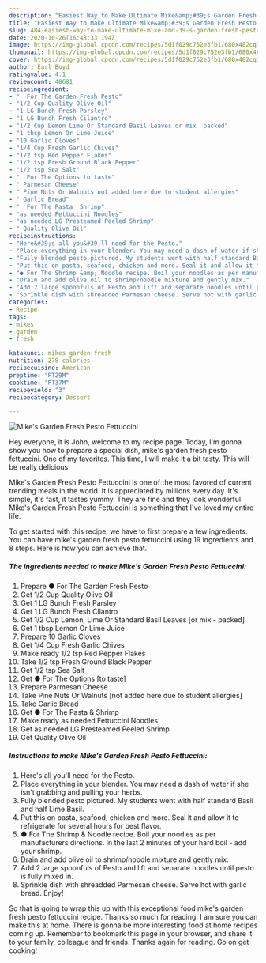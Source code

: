 ```yaml
---
description: "Easiest Way to Make Ultimate Mike&amp;#39;s Garden Fresh Pesto Fettuccini"
title: "Easiest Way to Make Ultimate Mike&amp;#39;s Garden Fresh Pesto Fettuccini"
slug: 484-easiest-way-to-make-ultimate-mike-and-39-s-garden-fresh-pesto-fettuccini
date: 2020-10-26T16:48:33.194Z
image: https://img-global.cpcdn.com/recipes/5d1f029c752e3fb1/680x482cq70/mikes-garden-fresh-pesto-fettuccini-recipe-main-photo.jpg
thumbnail: https://img-global.cpcdn.com/recipes/5d1f029c752e3fb1/680x482cq70/mikes-garden-fresh-pesto-fettuccini-recipe-main-photo.jpg
cover: https://img-global.cpcdn.com/recipes/5d1f029c752e3fb1/680x482cq70/mikes-garden-fresh-pesto-fettuccini-recipe-main-photo.jpg
author: Earl Boyd
ratingvalue: 4.1
reviewcount: 48681
recipeingredient:
- "  For The Garden Fresh Pesto"
- "1/2 Cup Quality Olive Oil"
- "1 LG Bunch Fresh Parsley"
- "1 LG Bunch Fresh Cilantro"
- "1/2 Cup Lemon Lime Or Standard Basil Leaves or mix  packed"
- "1 tbsp Lemon Or Lime Juice"
- "10 Garlic Cloves"
- "1/4 Cup Fresh Garlic Chives"
- "1/2 tsp Red Pepper Flakes"
- "1/2 tsp Fresh Ground Black Pepper"
- "1/2 tsp Sea Salt"
- "  For The Options to taste"
- " Parmesan Cheese"
- " Pine Nuts Or Walnuts not added here due to student allergies"
- " Garlic Bread"
- "  For The Pasta  Shrimp"
- "as needed Fettuccini Noodles"
- "as needed LG Presteamed Peeled Shrimp"
- " Quality Olive Oil"
recipeinstructions:
- "Here&#39;s all you&#39;ll need for the Pesto."
- "Place everything in your blender. You may need a dash of water if she isn&#39;t grabbing and pulling your herbs."
- "Fully blended pesto pictured. My students went with half standard Basil and half Lime Basil."
- "Put this on pasta, seafood, chicken and more. Seal it and allow it to refrigerate for several hours for best flavor."
- "● For The Shrimp &amp; Noodle recipe. Boil your noodles as per manufacturers directions. In the last 2 minutes of your hard boil - add your shrimp."
- "Drain and add olive oil to shrimp/noodle mixture and gently mix."
- "Add 2 large spoonfuls of Pesto and lift and separate noodles until pesto is fully mixed in."
- "Sprinkle dish with shreadded Parmesan cheese. Serve hot with garlic bread. Enjoy!"
categories:
- Recipe
tags:
- mikes
- garden
- fresh

katakunci: mikes garden fresh 
nutrition: 278 calories
recipecuisine: American
preptime: "PT29M"
cooktime: "PT37M"
recipeyield: "3"
recipecategory: Dessert

---
```



![Mike&#39;s Garden Fresh Pesto Fettuccini](https://img-global.cpcdn.com/recipes/5d1f029c752e3fb1/680x482cq70/mikes-garden-fresh-pesto-fettuccini-recipe-main-photo.jpg)

Hey everyone, it is John, welcome to my recipe page. Today, I'm gonna show you how to prepare a special dish, mike&#39;s garden fresh pesto fettuccini. One of my favorites. This time, I will make it a bit tasty. This will be really delicious.

Mike&#39;s Garden Fresh Pesto Fettuccini is one of the most favored of current trending meals in the world. It is appreciated by millions every day. It's simple, it's fast, it tastes yummy. They are fine and they look wonderful. Mike&#39;s Garden Fresh Pesto Fettuccini is something that I've loved my entire life.




To get started with this recipe, we have to first prepare a few ingredients. You can have mike&#39;s garden fresh pesto fettuccini using 19 ingredients and 8 steps. Here is how you can achieve that.

<!--inarticleads1-->

##### The ingredients needed to make Mike&#39;s Garden Fresh Pesto Fettuccini:

1. Prepare  ● For The Garden Fresh Pesto
1. Get 1/2 Cup Quality Olive Oil
1. Get 1 LG Bunch Fresh Parsley
1. Get 1 LG Bunch Fresh Cilantro
1. Get 1/2 Cup Lemon, Lime Or Standard Basil Leaves [or mix - packed]
1. Get 1 tbsp Lemon Or Lime Juice
1. Prepare 10 Garlic Cloves
1. Get 1/4 Cup Fresh Garlic Chives
1. Make ready 1/2 tsp Red Pepper Flakes
1. Take 1/2 tsp Fresh Ground Black Pepper
1. Get 1/2 tsp Sea Salt
1. Get  ● For The Options [to taste]
1. Prepare  Parmesan Cheese
1. Take  Pine Nuts Or Walnuts [not added here due to student allergies]
1. Take  Garlic Bread
1. Get  ● For The Pasta &amp; Shrimp
1. Make ready as needed Fettuccini Noodles
1. Get as needed LG Presteamed Peeled Shrimp
1. Get  Quality Olive Oil




<!--inarticleads2-->

##### Instructions to make Mike&#39;s Garden Fresh Pesto Fettuccini:

1. Here&#39;s all you&#39;ll need for the Pesto.
1. Place everything in your blender. You may need a dash of water if she isn&#39;t grabbing and pulling your herbs.
1. Fully blended pesto pictured. My students went with half standard Basil and half Lime Basil.
1. Put this on pasta, seafood, chicken and more. Seal it and allow it to refrigerate for several hours for best flavor.
1. ● For The Shrimp &amp; Noodle recipe. Boil your noodles as per manufacturers directions. In the last 2 minutes of your hard boil - add your shrimp.
1. Drain and add olive oil to shrimp/noodle mixture and gently mix.
1. Add 2 large spoonfuls of Pesto and lift and separate noodles until pesto is fully mixed in.
1. Sprinkle dish with shreadded Parmesan cheese. Serve hot with garlic bread. Enjoy!




So that is going to wrap this up with this exceptional food mike&#39;s garden fresh pesto fettuccini recipe. Thanks so much for reading. I am sure you can make this at home. There is gonna be more interesting food at home recipes coming up. Remember to bookmark this page in your browser, and share it to your family, colleague and friends. Thanks again for reading. Go on get cooking!
